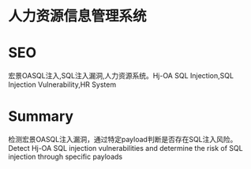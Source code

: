 # 人力资源信息管理系统
# SEO
宏景OASQL注入,SQL注入漏洞,人力资源系统。Hj-OA SQL Injection,SQL Injection Vulnerability,HR System
# Summary
检测宏景OASQL注入漏洞，通过特定payload判断是否存在SQL注入风险。Detect Hj-OA SQL injection vulnerabilities and determine the risk of SQL injection through specific payloads

